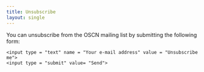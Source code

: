 ```yaml
---
title: Unsubscribe
layout: single
---
```


You can unsubscribe from the OSCN mailing list by submitting the following form:

<form>
<form action="https://formspree.io/contact@openscience-nijmegen.nl"
      method="POST">

    <input type = "text" name = "Your e-mail address" value = "Unsubscribe me">
    <input type = "submit" value= "Send">

</form>

